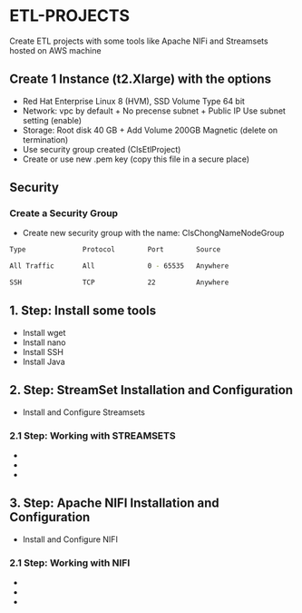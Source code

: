# ETL-PROJECTS
Create ETL projects with some tools like Apache NIFi and Streamsets hosted on AWS machine


## Create 1 Instance (t2.Xlarge) with the options
* Red Hat Enterprise Linux 8 (HVM), SSD Volume Type 64 bit
* Network: vpc by default + No precense subnet + Public IP Use subnet  setting (enable)
* Storage: Root disk 40 GB + Add Volume 200GB Magnetic (delete on termination)
* Use security group created (ClsEtlProject)
* Create or use new .pem key (copy this file in a secure place)

## Security

### Create a Security Group

* Create new security group with the name: ClsChongNameNodeGroup
```bash
Type              Protocol        Port        Source

All Traffic       All             0 - 65535   Anywhere   

SSH               TCP             22          Anywhere
```

## 1. Step: Install some tools
  * Install wget
  * Install nano
  * Install SSH
  * Install Java

## 2. Step: StreamSet Installation and Configuration
  * Install and Configure Streamsets 
  
### 2.1 Step: Working with STREAMSETS
  *  
  * 
  *  
  
## 3. Step: Apache NIFI Installation and Configuration
  * Install and Configure NIFI 
  
### 2.1 Step: Working with NIFI
  *  
  * 
  *
  


